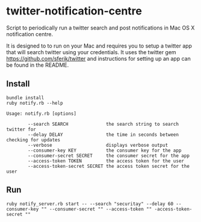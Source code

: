 # twitter-notification-centre

Script to periodically run a twitter search and post notifications in Mac OS X notification centre.

It is designed to to run on your Mac and requires you to setup a twitter app that will search twitter using your credentials.  It uses the twitter gem https://github.com/sferik/twitter and instructions for setting up an app can be found in the README.

## Install

```
bundle install
ruby notify.rb --help

Usage: notify.rb [options]

        --search SEARCH              the search string to search twitter for
        --delay DELAY                the time in seconds between checking for updates
        --verbose                    displays verbose output
        --consumer-key KEY           the consumer key for the app
        --consumer-secret SECRET     the consumer secret for the app
        --access-token TOKEN         the access token for the user
        --access-token-secret SECRET the access token secret for the user
```

## Run

```
ruby notify_server.rb start -- --search "securitay" --delay 60 --consumer-key "" --consumer-secret "" --access-token "" -access-token-secret ""
```
